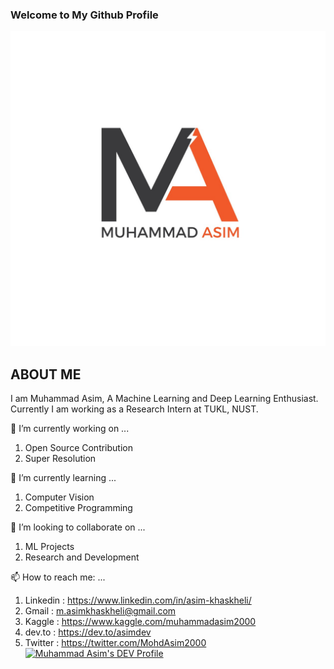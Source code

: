 ### Welcome to My Github Profile 
![alt text](https://github.com/Asim-2000/Asim-2000/blob/master/First%20Logo.jpg)

## ABOUT ME
I am Muhammad Asim, A Machine Learning and Deep Learning Enthusiast. Currently I am working as a Research Intern at TUKL, NUST. 

🔭 I’m currently working on ...
1. Open Source Contribution
2. Super Resolution 

 🌱 I’m currently learning ...
 1. Computer Vision 
 2. Competitive Programming

👯 I’m looking to collaborate on ...

1. ML Projects
2. Research and Development 

 📫 How to reach me: ...
 
 1. Linkedin : https://www.linkedin.com/in/asim-khaskheli/
 2. Gmail : m.asimkhaskheli@gmail.com
 3. Kaggle : https://www.kaggle.com/muhammadasim2000
 4. dev.to : https://dev.to/asimdev
 5. Twitter : https://twitter.com/MohdAsim2000
 [![Muhammad Asim's DEV Profile](https://d2fltix0v2e0sb.cloudfront.net/dev-badge.svg)](https://dev.to/asimdev)
 
<!--
**Asim-2000/Asim-2000** is a ✨ _special_ ✨ repository because its `README.md` (this file) appears on your GitHub profile.

Here are some ideas to get you started:

- 🔭 I’m currently working on ...
1. Deep learning projects.
2. Computer Vision projects.
- 🌱 I’m currently learning ...

- 👯 I’m looking to collaborate on ...

- 🤔 I’m looking for help with ...

- 💬 Ask me about ...

- 📫 How to reach me: ...

- 😄 Pronouns: ...

- ⚡ Fun fact: ...

-->
